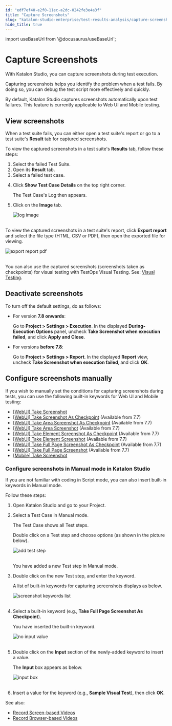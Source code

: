 ```yaml
---
id: "edf7ef40-e2f0-11ec-a2dc-0242fe3e4a3f"
title: "Capture Screenshots"
slug: "katalon-studio-enterprise/test-results-analysis/capture-screenshots"
hide_title: true
---
```

import useBaseUrl from '@docusaurus/useBaseUrl';

    

# <a id="id" class="anchor_top_offset"/><a id="ariaid-title1" class="anchor_top_offset"/>Capture Screenshots

    
      
<p xmlns="http://www.w3.org/1999/xhtml" className="p">With Katalon Studio, you can capture screenshots during test   execution.</p> 
      
<p xmlns="http://www.w3.org/1999/xhtml" className="p">Capturing screenshots helps you identify the problem when a test   fails. By doing so, you can debug the test script more effectively   and quickly.</p> 
      
<p xmlns="http://www.w3.org/1999/xhtml" className="p">By default, Katalon Studio captures screenshots automatically   upon test failures. This feature is currently applicable to Web UI   and Mobile testing.</p> 
    
  

## <a id="id_1" class="anchor_top_offset"/>View screenshots

<p xmlns="http://www.w3.org/1999/xhtml" className="p">When a test suite fails, you can either open a test suite's   report or go to a test suite's <strong className="ph b">Result</strong> tab for   captured screenshots.</p> 
<p xmlns="http://www.w3.org/1999/xhtml" className="p">To view the captured screenshots in a test suite's   <strong className="ph b">Results</strong> tab, follow these steps:</p> 
<ol xmlns="http://www.w3.org/1999/xhtml" className="ol"><li className="li">Select the failed Test Suite.</li><li className="li">Open its <strong className="ph b">Result</strong> tab.</li><li className="li">Select a failed test case.</li><li className="li">     <p className="p">Click <strong className="ph b">Show Test Case Details</strong> on the top right       corner.</p>     <p className="p">The Test Case's Log then appears.</p>   </li><li className="li">     <p className="p">Click on the <strong className="ph b">Image</strong> tab.</p>     <p className="p">       <img className="image" src={useBaseUrl("https://github.com/katalon-studio/docs-images/raw/master/katalon-studio/docs/screenshots-videos/log-image.png")} alt="log image" /><br /><br />     </p>   </li></ol> 
<p xmlns="http://www.w3.org/1999/xhtml" className="p">To view the captured screenshots in a test suite's report, click   <strong className="ph b">Export report</strong> and select the file type (HTML, CSV   or PDF), then open the exported file for viewing.</p> 
<p xmlns="http://www.w3.org/1999/xhtml" className="p">   <img className="image" src={useBaseUrl("https://github.com/katalon-studio/docs-images/raw/master/katalon-studio/docs/screenshots-videos/export-report-for-screenshots.png")} alt="export report pdf" /><br /><br /> </p> 
<p xmlns="http://www.w3.org/1999/xhtml" className="p">You can also use the captured screenshots (screenshots taken as checkpoints) for visual testing with TestOps Visual Testing. See: <a className="xref" href="/docs/katalon-testops/visual-testing/use-testops-visual-testing">Visual     Testing</a>.</p> 

## <a id="id_2" class="anchor_top_offset"/>Deactivate screenshots

<p xmlns="http://www.w3.org/1999/xhtml" className="p">To turn off the default settings, do as follows:</p> 
<ul xmlns="http://www.w3.org/1999/xhtml" className="ul"><li className="li">     <p className="p">For version <strong className="ph b">7.8 onwards</strong>:</p>     <p className="p">Go to <strong className="ph b">Project &gt; Settings &gt; Execution</strong>. In the displayed <strong className="ph b">During-Execution Options</strong> panel, uncheck <strong className="ph b">Take Screenshot when execution failed</strong>, and click <strong className="ph b">Apply and Close</strong>.     </p>   </li><li className="li">     <p className="p">For versions <strong className="ph b">before 7.8</strong>:</p>     <p className="p">Go to <strong className="ph b">Project &gt; Settings &gt; Report</strong>. In the displayed <strong className="ph b">Report</strong> view, uncheck <strong className="ph b">Take Screenshot when execution failed</strong>, and click <strong className="ph b">OK</strong>.</p>   </li></ul> 

## <a id="id_3" class="anchor_top_offset"/>Configure screenshots manually

<div xmlns="http://www.w3.org/1999/xhtml" className="p">If you wish to manually set the conditions for capturing screenshots during tests, you can use the following built-in keywords for Web UI and Mobile testing:
  <ul className="ul"><li className="li"><a className="xref" href="/docs/katalon-studio-enterprise/keywords/web-ui-keywords/webui-take-screenshot">[WebUI] Take Screenshot</a></li><li className="li"><a className="xref" href="/docs/katalon-studio-enterprise/keywords/visual-based-web-testing-keywords/webui-take-screenshot-as-checkpoint">[WebUI] Take Screenshot As Checkpoint</a> (Available from 7.7)</li><li className="li"><a className="xref" href="/docs/katalon-studio-enterprise/keywords/visual-based-web-testing-keywords/webui-take-area-screenshot-as-checkpoint">[WebUI] Take Area Screenshot As Checkpoint</a> (Available from 7.7)</li><li className="li"><a className="xref" href="/docs/katalon-studio-enterprise/keywords/web-ui-keywords/webui-take-area-screenshot">[WebUI] Take Area Screenshot</a> (Available from 7.7)</li><li className="li"><a className="xref" href="/docs/katalon-studio-enterprise/keywords/visual-based-web-testing-keywords/webui-take-element-screenshot-as-checkpoint">[WebUI] Take Element Screenshot As Checkpoint</a> (Available from 7.7)</li><li className="li"><a className="xref" href="/docs/katalon-studio-enterprise/keywords/web-ui-keywords/webui-take-element-screenshot">[WebUI] Take Element Screenshot</a> (Available from 7.7)</li><li className="li"><a className="xref" href="/docs/katalon-studio-enterprise/keywords/visual-based-web-testing-keywords/webui-take-full-page-screenshot-as-checkpoint">[WebUI] Take Full Page Screenshot As Checkpoint</a> (Available from 7.7)</li><li className="li"><a className="xref" href="/docs/katalon-studio-enterprise/keywords/web-ui-keywords/webui-take-full-page-screenshot">[WebUI] Take Full Page Screenshot</a> (Available from 7.7)</li><li className="li"><a className="xref" href="/docs/katalon-studio-enterprise/keywords/mobile-keywords/mobile-take-screenshot">[Mobile] Take Screenshot</a></li></ul>
</div>

### <a id="id_4" class="anchor_top_offset"/>Configure screenshots in Manual mode in Katalon Studio

<p xmlns="http://www.w3.org/1999/xhtml" className="p">If you are not familiar with coding in Script mode, you can also insert built-in keywords in Manual mode.</p> 
<p xmlns="http://www.w3.org/1999/xhtml" className="p">Follow these steps:</p> 
<ol xmlns="http://www.w3.org/1999/xhtml" className="ol"><li className="li">Open Katalon Studio and go to your Project.</li><li className="li">     <p className="p">Select a Test Case in Manual mode.</p>     <p className="p">The Test Case shows all Test steps.</p>     <p className="p">Double click on a Test step and choose options (as shown in the picture below).</p>     <p className="p"> <img className="image" src={useBaseUrl("https://github.com/katalon-studio/docs-images/raw/master/katalon-studio/docs/screenshots-videos/insert-webui-keyword-in-test-case-studio.png")} alt="add test step" /><br /><br />     </p>     <p className="p">You have added a new Test step in Manual mode.</p>   </li><li className="li">     <p className="p">Double click on the new Test step, and enter the keyword.</p>     <p className="p">A list of built-in keywords for capturing screenshots displays as below.</p>     <p className="p"> <img className="image" src={useBaseUrl("https://github.com/katalon-studio/docs-images/raw/master/katalon-studio/docs/screenshots-videos/custom-keyword-for-screenshots.png")} alt="screenshot keywords list" /><br /><br />     </p>   </li><li className="li">     <p className="p">Select a built-in keyword (e.g., <strong className="ph b">Take Full Page Screenshot As Checkpoint</strong>).</p>     <p className="p">You have inserted the built-in keyword.</p>     <p className="p"> <img className="image" src={useBaseUrl("https://github.com/katalon-studio/docs-images/raw/master/katalon-studio/docs/screenshots-videos/input-no-value.png")} alt="no input value" /><br /><br />     </p>   </li><li className="li">     <p className="p">Double click on the <strong className="ph b">Input</strong> section of the newly-added keyword to insert a value.</p>     <p className="p">The <strong className="ph b">Input</strong> box appears as below.</p>     <p className="p"> <img className="image" src={useBaseUrl("https://github.com/katalon-studio/docs-images/raw/master/katalon-studio/docs/screenshots-videos/input-with-value.png")} alt="input box" /><br /><br />     </p>   </li><li className="li">     <p className="p">Insert a value for the keyword (e.g., <strong className="ph b">Sample Visual Test</strong>), then click <strong className="ph b">OK</strong>.</p>   </li></ol> 
<div xmlns="http://www.w3.org/1999/xhtml" className="p">See also:
  <ul className="ul"><li className="li"><a className="xref" href="/docs/katalon-studio-enterprise/test-results-analysis/record-screen-based-videos">Record Screen-based Videos</a></li><li className="li"><a className="xref" href="/docs/katalon-studio-enterprise/test-results-analysis/record-browser-based-videos">Record Browser-based Videos</a></li></ul>
</div>
